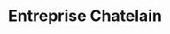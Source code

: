 ---
title: "Entreprise Chatelain"
url: /saint-silvain-bas-le-roc/entreprise-chatelain/
shop: vélo
---